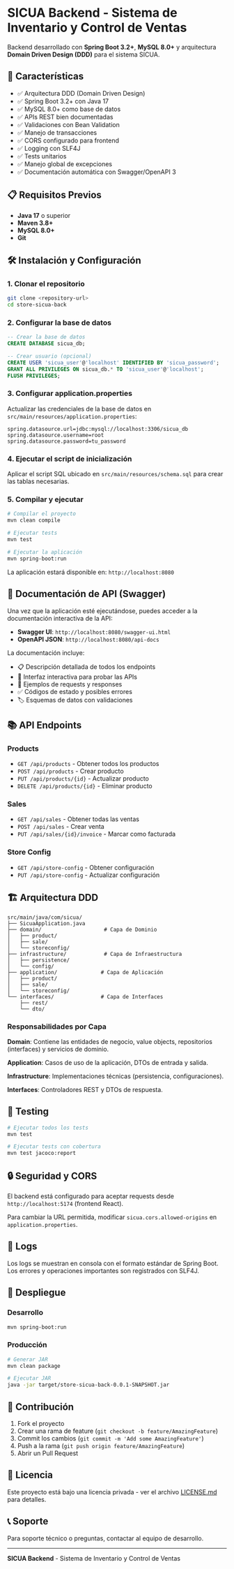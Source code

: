 # SICUA Backend - Sistema de Inventario y Control de Ventas

Backend desarrollado con **Spring Boot 3.2+**, **MySQL 8.0+** y arquitectura **Domain Driven Design (DDD)** para el sistema SICUA.

## 🚀 Características

- ✅ Arquitectura DDD (Domain Driven Design)
- ✅ Spring Boot 3.2+ con Java 17
- ✅ MySQL 8.0+ como base de datos
- ✅ APIs REST bien documentadas
- ✅ Validaciones con Bean Validation
- ✅ Manejo de transacciones
- ✅ CORS configurado para frontend
- ✅ Logging con SLF4J
- ✅ Tests unitarios
- ✅ Manejo global de excepciones
- ✅ Documentación automática con Swagger/OpenAPI 3

## 📋 Requisitos Previos

- **Java 17** o superior
- **Maven 3.8+**
- **MySQL 8.0+**
- **Git**

## 🛠️ Instalación y Configuración

### 1. Clonar el repositorio
```bash
git clone <repository-url>
cd store-sicua-back
```

### 2. Configurar la base de datos
```sql
-- Crear la base de datos
CREATE DATABASE sicua_db;

-- Crear usuario (opcional)
CREATE USER 'sicua_user'@'localhost' IDENTIFIED BY 'sicua_password';
GRANT ALL PRIVILEGES ON sicua_db.* TO 'sicua_user'@'localhost';
FLUSH PRIVILEGES;
```

### 3. Configurar application.properties
Actualizar las credenciales de la base de datos en `src/main/resources/application.properties`:

```properties
spring.datasource.url=jdbc:mysql://localhost:3306/sicua_db
spring.datasource.username=root
spring.datasource.password=tu_password
```

### 4. Ejecutar el script de inicialización
Aplicar el script SQL ubicado en `src/main/resources/schema.sql` para crear las tablas necesarias.

### 5. Compilar y ejecutar
```bash
# Compilar el proyecto
mvn clean compile

# Ejecutar tests
mvn test

# Ejecutar la aplicación
mvn spring-boot:run
```

La aplicación estará disponible en: `http://localhost:8080`

## 📖 Documentación de API (Swagger)

Una vez que la aplicación esté ejecutándose, puedes acceder a la documentación interactiva de la API:

- **Swagger UI**: `http://localhost:8080/swagger-ui.html`
- **OpenAPI JSON**: `http://localhost:8080/api-docs`

La documentación incluye:
- 📋 Descripción detallada de todos los endpoints
- 🔧 Interfaz interactiva para probar las APIs
- 📝 Ejemplos de requests y responses
- ✅ Códigos de estado y posibles errores
- 🏷️ Esquemas de datos con validaciones

## 📚 API Endpoints

### Products
- `GET /api/products` - Obtener todos los productos
- `POST /api/products` - Crear producto
- `PUT /api/products/{id}` - Actualizar producto
- `DELETE /api/products/{id}` - Eliminar producto

### Sales
- `GET /api/sales` - Obtener todas las ventas
- `POST /api/sales` - Crear venta
- `PUT /api/sales/{id}/invoice` - Marcar como facturada

### Store Config
- `GET /api/store-config` - Obtener configuración
- `PUT /api/store-config` - Actualizar configuración

## 🏗️ Arquitectura DDD

```
src/main/java/com/sicua/
├── SicuaApplication.java
├── domain/                    # Capa de Dominio
│   ├── product/
│   ├── sale/
│   └── storeconfig/
├── infrastructure/            # Capa de Infraestructura
│   ├── persistence/
│   └── config/
├── application/              # Capa de Aplicación
│   ├── product/
│   ├── sale/
│   └── storeconfig/
└── interfaces/               # Capa de Interfaces
    ├── rest/
    └── dto/
```

### Responsabilidades por Capa

**Domain**: Contiene las entidades de negocio, value objects, repositorios (interfaces) y servicios de dominio.

**Application**: Casos de uso de la aplicación, DTOs de entrada y salida.

**Infrastructure**: Implementaciones técnicas (persistencia, configuraciones).

**Interfaces**: Controladores REST y DTOs de respuesta.

## 🧪 Testing

```bash
# Ejecutar todos los tests
mvn test

# Ejecutar tests con cobertura
mvn test jacoco:report
```

## 🔒 Seguridad y CORS

El backend está configurado para aceptar requests desde `http://localhost:5174` (frontend React).

Para cambiar la URL permitida, modificar `sicua.cors.allowed-origins` en `application.properties`.

## 📝 Logs

Los logs se muestran en consola con el formato estándar de Spring Boot. Los errores y operaciones importantes son registrados con SLF4J.

## 🚀 Despliegue

### Desarrollo
```bash
mvn spring-boot:run
```

### Producción
```bash
# Generar JAR
mvn clean package

# Ejecutar JAR
java -jar target/store-sicua-back-0.0.1-SNAPSHOT.jar
```

## 🤝 Contribución

1. Fork el proyecto
2. Crear una rama de feature (`git checkout -b feature/AmazingFeature`)
3. Commit los cambios (`git commit -m 'Add some AmazingFeature'`)
4. Push a la rama (`git push origin feature/AmazingFeature`)
5. Abrir un Pull Request

## 📄 Licencia

Este proyecto está bajo una licencia privada - ver el archivo [LICENSE.md](LICENSE.md) para detalles.

## 📞 Soporte

Para soporte técnico o preguntas, contactar al equipo de desarrollo.

---

**SICUA Backend** - Sistema de Inventario y Control de Ventas
